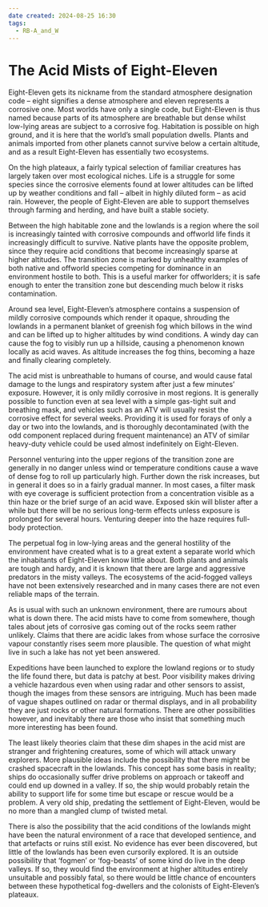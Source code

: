 ```yaml
---
date created: 2024-08-25 16:30
tags:
  - RB-A_and_W
---
```

# The Acid Mists of Eight-Eleven

Eight-Eleven gets its nickname from the standard atmosphere designation code – eight signifies a dense atmosphere and eleven represents a corrosive one. Most worlds have only a single code, but Eight-Eleven is thus named because parts of its atmosphere are breathable but dense whilst low-lying areas are subject to a corrosive fog. Habitation is possible on high ground, and it is here that the world’s small population dwells. Plants and animals imported from other planets cannot survive below a certain altitude, and as a result Eight-Eleven has essentially two ecosystems.

On the high plateaux, a fairly typical selection of familiar creatures has largely taken over most ecological niches. Life is a struggle for some species since the corrosive elements found at lower altitudes can be lifted up by weather conditions and fall – albeit in highly diluted form – as acid rain. However, the people of Eight-Eleven are able to support themselves through farming and herding, and have built a stable society.

Between the high habitable zone and the lowlands is a region where the soil is increasingly tainted with corrosive compounds and offworld life finds it increasingly difficult to survive. Native plants have the opposite problem, since they require acid conditions that become increasingly sparse at higher altitudes. The transition zone is marked by unhealthy examples of both native and offworld species competing for dominance in an environment hostile to both. This is a useful marker for offworlders; it is safe enough to enter the transition zone but descending much below it risks contamination.

Around sea level, Eight-Eleven’s atmosphere contains a suspension of mildly corrosive compounds which render it opaque, shrouding the lowlands in a permanent blanket of greenish fog which billows in the wind and can be lifted up to higher altitudes by wind conditions. A windy day can cause the fog to visibly run up a hillside, causing a phenomenon known locally as acid waves. As altitude increases the fog thins, becoming a haze and finally clearing completely.

The acid mist is unbreathable to humans of course, and would cause fatal damage to the lungs and respiratory system after just a few minutes’ exposure. However, it is only mildly corrosive in most regions. It is generally possible to function even at sea level with a simple gas-tight suit and breathing mask, and vehicles such as an ATV will usually resist the corrosive effect for several weeks. Providing it is used for forays of only a day or two into the lowlands, and is thoroughly decontaminated (with the odd component replaced during frequent maintenance) an ATV of similar heavy-duty vehicle could be used almost indefinitely on Eight-Eleven.

Personnel venturing into the upper regions of the transition zone are generally in no danger unless wind or temperature conditions cause a wave of dense fog to roll up particularly high. Further down the risk increases, but in general it does so in a fairly gradual manner. In most cases, a filter mask with eye coverage is sufficient protection from a concentration visible as a thin haze or the brief surge of an acid wave. Exposed skin will blister after a while but there will be no serious long-term effects unless exposure is prolonged for several hours. Venturing deeper into the haze requires full-body protection.

The perpetual fog in low-lying areas and the general hostility of the environment have created what is to a great extent a separate world which the inhabitants of Eight-Eleven know little about. Both plants and animals are tough and hardy, and it is known that there are large and aggressive predators in the misty valleys. The ecosystems of the acid-fogged valleys have not been extensively researched and in many cases there are not even reliable maps of the terrain.

As is usual with such an unknown environment, there are rumours about what is down there. The acid mists have to come from somewhere, though tales about jets of corrosive gas coming out of the rocks seem rather unlikely. Claims that there are acidic lakes from whose surface the corrosive vapour constantly rises seem more plausible. The question of what might live in such a lake has not yet been answered.

Expeditions have been launched to explore the lowland regions or to study the life found there, but data is patchy at best. Poor visibility makes driving a vehicle hazardous even when using radar and other sensors to assist, though the images from these sensors are intriguing. Much has been made of vague shapes outlined on radar or thermal displays, and in all probability they are just rocks or other natural formations. There are other possibilities however, and inevitably there are those who insist that something much more interesting has been found.

The least likely theories claim that these dim shapes in the acid mist are stranger and frightening creatures, some of which will attack unwary explorers. More plausible ideas include the possibility that there might be crashed spacecraft in the lowlands. This concept has some basis in reality; ships do occasionally suffer drive problems on approach or takeoff and could end up downed in a valley. If so, the ship would probably retain the ability to support life for some time but escape or rescue would be a problem. A very old ship, predating the settlement of Eight-Eleven, would be no more than a mangled clump of twisted metal.

There is also the possibility that the acid conditions of the lowlands might have been the natural environment of a race that developed sentience, and that artefacts or ruins still exist. No evidence has ever been discovered, but little of the lowlands has been even cursorily explored. It is an outside possibility that ‘fogmen’ or
‘fog-beasts’ of some kind do live in the deep valleys. If so, they would find the environment at higher altitudes entirely unsuitable and possibly fatal, so there would be little chance of encounters between these hypothetical fog-dwellers and the colonists of Eight-Eleven’s plateaux.